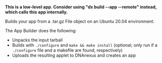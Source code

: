 **This is a low-level app. Consider using "dx build --app --remote" instead, which calls this app internally.**

Builds your app from a .tar.gz File object on an Ubuntu 20.04 environment.

The App Builder does the following:

* Unpacks the input tarball
* Builds with `./configure` and `make && make install` (optional; only run if a `./configure` file and a makefile are found, respectively)
* Uploads the resulting applet to DNAnexus and creates an app
